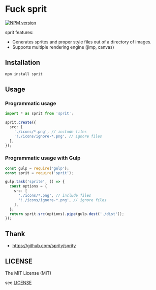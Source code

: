 # Fuck sprit

[![NPM version](https://badge.fury.io/js/sprit.svg)](http://badge.fury.io/js/sprit)

sprit features:

- Generates sprites and proper style files out of a directory of images.
- Supports multiple rendering engine (jimp, canvas)

## Installation

```bash
npm install sprit
```

## Usage

### Programmatic usage

```typescript
import * as sprit from 'sprit';

sprit.create({
  src: [
    './icons/*.png', // include files
    '!./icons/ignore-*.png', // ignore files
  ],
});
```

### Programmatic usage with Gulp

```typescript
const gulp = require('gulp');
const sprit = require('sprit');

gulp.task('sprite', () => {
  const options = {
    src: [
      './icons/*.png', // include files
      '!./icons/ignore-*.png', // ignore files
    ],
  };
  return sprit.src(options).pipe(gulp.dest('./dist'));
});
```

## Thank

- <https://github.com/sprity/sprity>

## LICENSE

The MIT License (MIT)

see [LICENSE](LICENSE)
